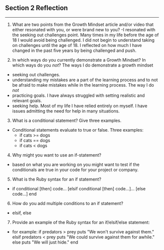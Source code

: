 ## Section 2 Reflection
------------------------
1. What are two points from the Growth Mindset article and/or video that either resonated with you, or were brand new to you?
-I resonated with the seeking out challenges point. Many times in my life before the age of 18 I would avoid being challenged. I did not begin to understand taking on challenges until the  age of 18. I reflected on how much I have changed in the past five years by being challenged and push.

2. In which ways do you currently demonstrate a Growth Mindset? In which ways do you _not_?
The ways I do demonstrate a growth mindset
- seeking out challenges.
- understanding my mistakes are a part of the learning process and to not be afraid to make mistakes while in the learning process.
The way I do _not_
- practicing goals. I have always struggled with setting realistic and relevant goals.
- seeking help. Most of my life I have relied entirely on myself. I have issues admitting the need for help in many situations.

3. What is a conditional statement? Give three examples.
- Conditional statements evaluate to true or false. Three examples:
  - if cats >= dogs
  - if cats == dogs
  - if cats < dogs

4. Why might you want to use an if-statement?
- based on what you are working on you might want to test if the conditionals are true in your code for your project or company.
5. What is the Ruby syntax for an if statement?
- if conditional [then]
code...
[elsif conditional [then]
code...]...
[else
code...]
end

6. How do you add multiple conditions to an if statement?
- elsif, else

7. Provide an example of the Ruby syntax for an if/elsif/else statement:
- for example:
if predators > prey
  puts "We won't survive against them."
elsif predators < prey
  puts "We could survive against them for awhile."
else
  puts "We will just hide."
end
